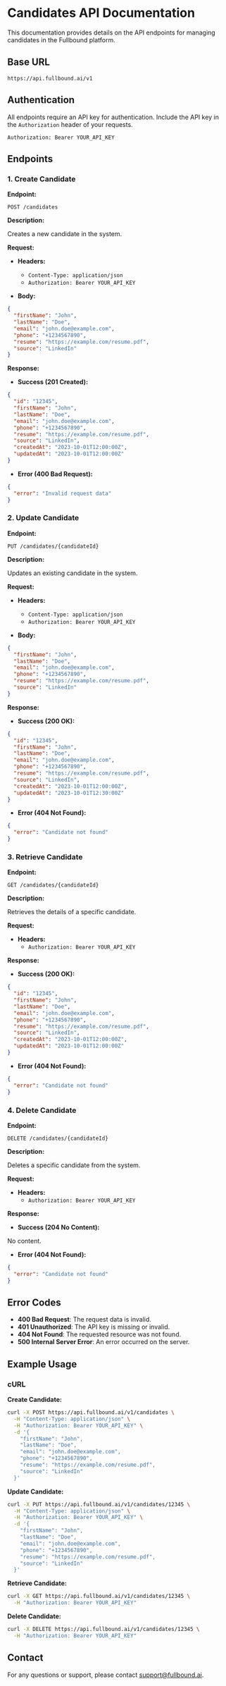 # Candidates API Documentation

This documentation provides details on the API endpoints for managing candidates in the Fullbound platform.

## Base URL

```
https://api.fullbound.ai/v1
```

## Authentication

All endpoints require an API key for authentication. Include the API key in the `Authorization` header of your requests.

```
Authorization: Bearer YOUR_API_KEY
```

## Endpoints

### 1. Create Candidate

**Endpoint:**

```
POST /candidates
```

**Description:**

Creates a new candidate in the system.

**Request:**

- **Headers:**
  - `Content-Type: application/json`
  - `Authorization: Bearer YOUR_API_KEY`

- **Body:**

```json
{
  "firstName": "John",
  "lastName": "Doe",
  "email": "john.doe@example.com",
  "phone": "+1234567890",
  "resume": "https://example.com/resume.pdf",
  "source": "LinkedIn"
}
```

**Response:**

- **Success (201 Created):**

```json
{
  "id": "12345",
  "firstName": "John",
  "lastName": "Doe",
  "email": "john.doe@example.com",
  "phone": "+1234567890",
  "resume": "https://example.com/resume.pdf",
  "source": "LinkedIn",
  "createdAt": "2023-10-01T12:00:00Z",
  "updatedAt": "2023-10-01T12:00:00Z"
}
```

- **Error (400 Bad Request):**

```json
{
  "error": "Invalid request data"
}
```

### 2. Update Candidate

**Endpoint:**

```
PUT /candidates/{candidateId}
```

**Description:**

Updates an existing candidate in the system.

**Request:**

- **Headers:**
  - `Content-Type: application/json`
  - `Authorization: Bearer YOUR_API_KEY`

- **Body:**

```json
{
  "firstName": "John",
  "lastName": "Doe",
  "email": "john.doe@example.com",
  "phone": "+1234567890",
  "resume": "https://example.com/resume.pdf",
  "source": "LinkedIn"
}
```

**Response:**

- **Success (200 OK):**

```json
{
  "id": "12345",
  "firstName": "John",
  "lastName": "Doe",
  "email": "john.doe@example.com",
  "phone": "+1234567890",
  "resume": "https://example.com/resume.pdf",
  "source": "LinkedIn",
  "createdAt": "2023-10-01T12:00:00Z",
  "updatedAt": "2023-10-01T12:30:00Z"
}
```

- **Error (404 Not Found):**

```json
{
  "error": "Candidate not found"
}
```

### 3. Retrieve Candidate

**Endpoint:**

```
GET /candidates/{candidateId}
```

**Description:**

Retrieves the details of a specific candidate.

**Request:**

- **Headers:**
  - `Authorization: Bearer YOUR_API_KEY`

**Response:**

- **Success (200 OK):**

```json
{
  "id": "12345",
  "firstName": "John",
  "lastName": "Doe",
  "email": "john.doe@example.com",
  "phone": "+1234567890",
  "resume": "https://example.com/resume.pdf",
  "source": "LinkedIn",
  "createdAt": "2023-10-01T12:00:00Z",
  "updatedAt": "2023-10-01T12:00:00Z"
}
```

- **Error (404 Not Found):**

```json
{
  "error": "Candidate not found"
}
```

### 4. Delete Candidate

**Endpoint:**

```
DELETE /candidates/{candidateId}
```

**Description:**

Deletes a specific candidate from the system.

**Request:**

- **Headers:**
  - `Authorization: Bearer YOUR_API_KEY`

**Response:**

- **Success (204 No Content):**

No content.

- **Error (404 Not Found):**

```json
{
  "error": "Candidate not found"
}
```

## Error Codes

- **400 Bad Request**: The request data is invalid.
- **401 Unauthorized**: The API key is missing or invalid.
- **404 Not Found**: The requested resource was not found.
- **500 Internal Server Error**: An error occurred on the server.

## Example Usage

### cURL

**Create Candidate:**

```sh
curl -X POST https://api.fullbound.ai/v1/candidates \
  -H "Content-Type: application/json" \
  -H "Authorization: Bearer YOUR_API_KEY" \
  -d '{
    "firstName": "John",
    "lastName": "Doe",
    "email": "john.doe@example.com",
    "phone": "+1234567890",
    "resume": "https://example.com/resume.pdf",
    "source": "LinkedIn"
  }'
```

**Update Candidate:**

```sh
curl -X PUT https://api.fullbound.ai/v1/candidates/12345 \
  -H "Content-Type: application/json" \
  -H "Authorization: Bearer YOUR_API_KEY" \
  -d '{
    "firstName": "John",
    "lastName": "Doe",
    "email": "john.doe@example.com",
    "phone": "+1234567890",
    "resume": "https://example.com/resume.pdf",
    "source": "LinkedIn"
  }'
```

**Retrieve Candidate:**

```sh
curl -X GET https://api.fullbound.ai/v1/candidates/12345 \
  -H "Authorization: Bearer YOUR_API_KEY"
```

**Delete Candidate:**

```sh
curl -X DELETE https://api.fullbound.ai/v1/candidates/12345 \
  -H "Authorization: Bearer YOUR_API_KEY"
```

## Contact

For any questions or support, please contact [support@fullbound.ai](mailto:support@fullbound.ai).
